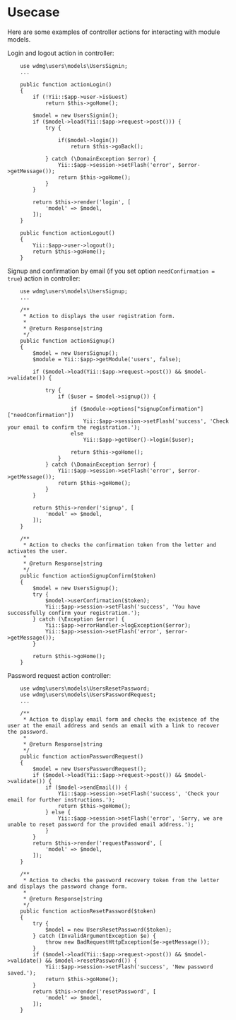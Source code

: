 # Usecase

Here are some examples of controller actions for interacting with module models.

Login and logout action in controller:
 
        use wdmg\users\models\UsersSignin;
        ...
        
        public function actionLogin()
        {
            if (!Yii::$app->user->isGuest)
                return $this->goHome();
        
            $model = new UsersSignin();
            if ($model->load(Yii::$app->request->post())) {
                try {
        
                    if($model->login())
                        return $this->goBack();
        
                } catch (\DomainException $error) {
                    Yii::$app->session->setFlash('error', $error->getMessage());
                    return $this->goHome();
                }
            }
        
            return $this->render('login', [
                'model' => $model,
            ]);
        }
        
        public function actionLogout()
        {
            Yii::$app->user->logout();
            return $this->goHome();
        }

Signup and confirmation by email (if you set option `needConfirmation = true`) action in controller:
    
        use wdmg\users\models\UsersSignup;
        ...
        
        /**
         * Action to displays the user registration form.
         *
         * @return Response|string
         */
        public function actionSignup()
        {
            $model = new UsersSignup();
            $module = Yii::$app->getModule('users', false);
        
            if ($model->load(Yii::$app->request->post()) && $model->validate()) {
        
                try {
                    if ($user = $model->signup()) {
        
                        if ($module->options["signupConfirmation"]["needConfirmation"])
                            Yii::$app->session->setFlash('success', 'Check your email to confirm the registration.');
                        else
                            Yii::$app->getUser()->login($user);
        
                        return $this->goHome();
                    }
                } catch (\DomainException $error) {
                    Yii::$app->session->setFlash('error', $error->getMessage());
                    return $this->goHome();
                }
            }
        
            return $this->render('signup', [
                'model' => $model,
            ]);
        }
        
        /**
         * Action to checks the confirmation token from the letter and activates the user.
         *
         * @return Response|string
         */
        public function actionSignupConfirm($token)
        {
            $model = new UsersSignup();
            try {
                $model->userConfirmation($token);
                Yii::$app->session->setFlash('success', 'You have successfully confirm your registration.');
            } catch (\Exception $error) {
                Yii::$app->errorHandler->logException($error);
                Yii::$app->session->setFlash('error', $error->getMessage());
            }
        
            return $this->goHome();
        }


Password request action controller:

        use wdmg\users\models\UsersResetPassword;
        use wdmg\users\models\UsersPasswordRequest;
        ...
        
        /**
         * Action to display email form and checks the existence of the user at the email address and sends an email with a link to recover the password.
         *
         * @return Response|string
         */
        public function actionPasswordRequest()
        {
            $model = new UsersPasswordRequest();
            if ($model->load(Yii::$app->request->post()) && $model->validate()) {
                if ($model->sendEmail()) {
                    Yii::$app->session->setFlash('success', 'Check your email for further instructions.');
                    return $this->goHome();
                } else {
                    Yii::$app->session->setFlash('error', 'Sorry, we are unable to reset password for the provided email address.');
                }
            }
            return $this->render('requestPassword', [
                'model' => $model,
            ]);
        }
        
        /**
         * Action to checks the password recovery token from the letter and displays the password change form.
         *
         * @return Response|string
         */
        public function actionResetPassword($token)
        {
            try {
                $model = new UsersResetPassword($token);
            } catch (InvalidArgumentException $e) {
                throw new BadRequestHttpException($e->getMessage());
            }
            if ($model->load(Yii::$app->request->post()) && $model->validate() && $model->resetPassword()) {
                Yii::$app->session->setFlash('success', 'New password saved.');
                return $this->goHome();
            }
            return $this->render('resetPassword', [
                'model' => $model,
            ]);
        }
